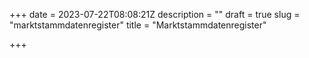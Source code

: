 +++
date = 2023-07-22T08:08:21Z
description = ""
draft = true
slug = "marktstammdatenregister"
title = "Marktstammdatenregister"

+++




